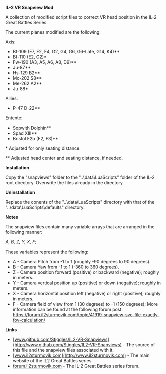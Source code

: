 ﻿**IL-2 VR Snapview Mod**

A collection of modified script files to correct VR head position in the IL-2 Great Battles Series. 

The current planes modified are the following:

Axis:

* Bf-109 (E7, F2, F4, G2, G4, G6, G6-Late, G14, K4)\*\*
* Bf-110 (E2, G2)\*
* Fw-190 (A3, A5, A6, A8, D9)\*\*
* Ju-87\*\*
* Hs-129 B2\*\*
* Mc-202 S8\*\*
* Me-262 A2\*\*
* Ju-88\*

Allies:

* P-47 D-22\*\*

Entente:

* Sopwith Dolphin\*\*
* Spad XIII\*\*
* Bristol F2b (F2, F3)\*\*

\* Adjusted for only seating distance.

\*\* Adjusted head center and seating distance, if needed.

**Installation**

Copy the "snapviews" folder to the "..\data\LuaScripts\" folder of the IL-2 root directory. Overwrite the files already in the directory.

**Uninstallation**

Replace the conents of the "..\data\LuaScripts\" directory with that of the "..\data\LuaScripts\defaults" directory.

**Notes**

The snapview files contain many variable arrays that are arranged in the following manner:

*A, B,			Z, Y, X,		F;*

These variables represent the following:

* A - Camera Pitch from -1 to 1 (roughly -90 degrees to 90 degrees).
* B - Camera Yaw from -1 to 1 (-360 to 360 degrees).
* Z - Camera position forward (positive) or backward (negative); roughly in meters.
* Y - Camera vertical position up (positive) or down (negative); roughly in meters.
* X - Camera horizontal position left (negative) or right (positive); roughly in meters.
* F - Camera field of view from 1 (30 degrees) to -1 (150 degrees); More information can be found at the following forum post: <https://forum.il2sturmovik.com/topic/41919-snapview-svc-file-exactly-fov-calculation/>

**Links**

* [www.github.com/Stiggles/IL2-VR-Snapviews](http://www.github.com/Stiggles/IL2-VR-Snapviews) - The source of this file and the snapview files associated with it.
* [www.il2sturmovik.com](http://www.il2sturmovik.com) - The main website of the IL2 Great Battles series.
* [forum.il2sturmovik.com](http://forum.il2sturmovik.com) - The IL-2 Great Battles series forum.

